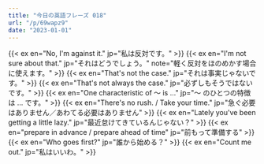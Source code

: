 ```yaml
---
title: "今日の英語フレーズ 018"
url: "/p/69wapz9"
date: "2023-01-01"
---
```


{{< ex en="No, I'm against it." jp="私は反対です。" >}}
{{< ex en="I'm not sure about that." jp="それはどうでしょう。" note="軽く反対をほのめかす場合に使えます。" >}}
{{< ex en="That's not the case." jp="それは事実じゃないです。" >}}
{{< ex en="That's not always the case." jp="必ずしもそうではないです。" >}}
{{< ex en="One characteristic of 〜 is ..." jp="〜 のひとつの特徴は ... です。" >}}
{{< ex en="There's no rush. / Take your time." jp="急ぐ必要はありません／あわてる必要はありません" >}}
{{< ex en="Lately you've been getting a little lazy." jp="最近怠けてきているんじゃない？" >}}
{{< ex en="prepare in advance / prepare ahead of time" jp="前もって準備する" >}}
{{< ex en="Who goes first?" jp="誰から始める？" >}}
{{< ex en="Count me out." jp="私はいいわ。" >}}

